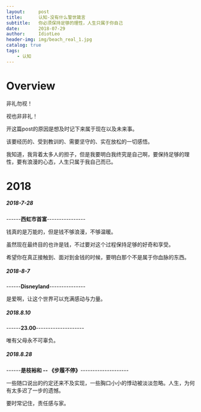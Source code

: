 ```yaml
---
layout:     post
title:      认知-没有什么警世箴言
subtitle:   你必须保持足够的理性，人生只属于你自己
date:       2018-07-29
author:     IdiotLeo
header-img: img/beach_real_1.jpg
catalog: true
tags:
    - 认知
---
```


# Overview

非礼勿视！

视也非非礼！

开这篇post的原因是想及时记下来属于现在以及未来事。

该要经历的、受到教训的、需要坚守的、实在放松的一切感悟。

我知道，我背着太多人的担子，但是我要明白我终究是自己啊，要保持足够的理性，要有浪漫的心态，人生只属于我自己而已。

# 2018

##### 2018-7-28

------**西虹市首富**----------------

钱真的是万能的，但是钱不够浪漫，不够温暖。

虽然现在最终目的也许是钱，不过要对这个过程保持足够的好奇和享受。

希望你在真正接触到、面对到金钱的时候，要明白那个不是属于你血脉的东西。

##### 2018-8-7

------**Disneyland**---------------

是爱啊，让这个世界可以充满感动与力量。

##### 2018.8.10

------**23.00**--------------------

唯有父母永不可辜负。

##### 2018.8.28

------**是枝裕和 -- 《步履不停》**--------------------

一些随口说出的约定还来不及实现，一些胸口小小的悸动被淡淡忽略。人生，为何有太多迟了一步的遗憾。

要时常记住，责任感与家。
